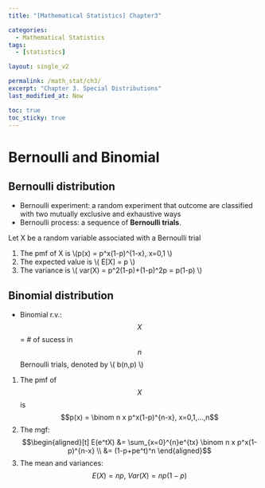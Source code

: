 ```yaml
---
title: "[Mathematical Statistics] Chapter3"

categories:
  - Mathematical Statistics
tags:
  - [statistics]

layout: single_v2

permalink: /math_stat/ch3/
excerpt: "Chapter 3. Special Distributions"
last_modified_at: Now

toc: true
toc_sticky: true
---
```


# Bernoulli and Binomial

## Bernoulli distribution
- Bernoulli experiment: a random experiment that outcome are classified with two mutually exclusive and exhaustive ways
- Bernoulli process: a sequence of **Bernoulli trials**.

Let X be a random variable associated with a Bernoulli trial
1. The pmf of X is \\(p(x) = p^x(1-p)^{1-x}, x=0,1 \\)
2. The expected value is \\( E[X] = p \\)
3. The variance is \\( var(X) = p^2(1-p)+(1-p)^2p = p(1-p) \\)

## Binomial distribution
- Binomial r.v.: $$X$$ = # of sucess in $$n$$ Bernoulli trials, denoted by \\( b(n,p) \\)

1. The pmf of $$X$$ is $$p(x) = \binom n x p^x(1-p)^{n-x}, x=0,1,...,n$$
2. The mgf: $$\begin{aligned}[t]
    E(e^tX) &= \sum_{x=0}^{n}e^{tx} \binom n x p^x(1-p)^{n-x} \\ &= (1-p+pe^t)^n
    \end{aligned}$$
3. The mean and variances: $$E(X) = np,\ Var(X) = np(1-p) $$

